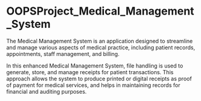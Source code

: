 # OOPSProject_Medical_Management_System
The Medical Management System is an application designed to streamline and manage various aspects of medical practice, including patient records, appointments, staff management, and billing.

In this enhanced Medical Management System, file handling is used to generate, store, and manage receipts for patient transactions. This approach allows the system to produce printed or digital receipts as proof of payment for medical services, and helps in maintaining records for financial and auditing purposes.
